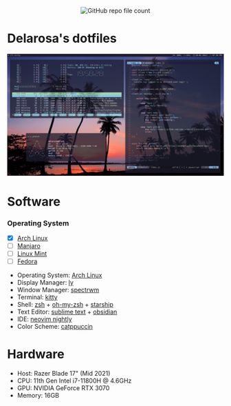 
<p align="center">
  <img alt="GitHub repo file count" src="https://img.shields.io/github/directory-file-count/codelarosa/dotfiles?style=plastic">
</p>

# Delarosa's dotfiles 
![showcase](./assets/kitty.png)

# Software
### Operating System
- [X] [Arch Linux](https://archlinux.org/)
- [ ] [Manjaro](https://manjaro.org)
- [ ] [Linux Mint](https://linuxmint.com)
- [ ] [Fedora](https://getfedora.org)

* Operating System: [Arch Linux](https://archlinux.org/)
* Display Manager: [ly](https://github.com/fairyglade/ly)
* Window Manager: [spectrwm](https://github.com/conformal/spectrwm)
* Terminal: [kitty](https://github.com/kovidgoyal/kitty)
* Shell: [zsh](https://www.zsh.org/) + [oh-my-zsh](https://ohmyz.sh/) + [starship](https://starship.rs/)
* Text Editor: [sublime text](https://www.sublimetext.com/) + [obsidian](https://obsidian.md/)
* IDE: [neovim nightly](https://github.com/neovim/neovim/releases)
* Color Scheme: [catppuccin](https://github.com/catppuccin/catppuccin)

# Hardware
* Host: Razer Blade 17" (Mid 2021)
* CPU: 11th Gen Intel i7-11800H @ 4.6GHz
* GPU: NVIDIA GeForce RTX 3070
* Memory: 16GB
